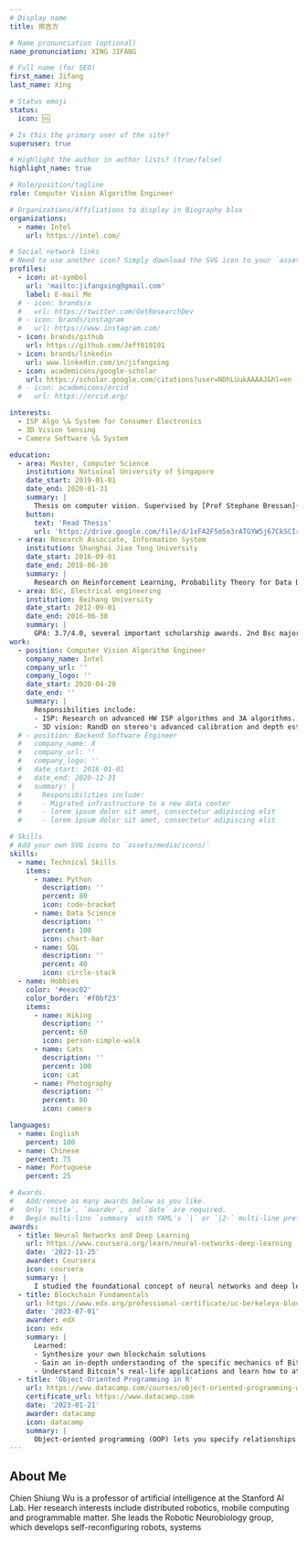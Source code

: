 ```yaml
---
# Display name
title: 邢吉方

# Name pronunciation (optional)
name_pronunciation: XING JIFANG

# Full name (for SEO)
first_name: Jifang
last_name: Xing

# Status emoji
status:
  icon: 🆒

# Is this the primary user of the site?
superuser: true

# Highlight the author in author lists? (true/false)
highlight_name: true

# Role/position/tagline
role: Computer Vision Algorithm Engineer

# Organizations/Affiliations to display in Biography blox
organizations:
  - name: Intel
    url: https://intel.com/

# Social network links
# Need to use another icon? Simply download the SVG icon to your `assets/media/icons/` folder.
profiles:
  - icon: at-symbol
    url: 'mailto:jifangxing@gmail.com'
    label: E-mail Me
  # - icon: brands/x
  #   url: https://twitter.com/GetResearchDev
  # - icon: brands/instagram
  #   url: https://www.instagram.com/
  - icon: brands/github
    url: https://github.com/Jeff010101
  - icon: brands/linkedin
    url: www.linkedin.com/in/jifangxing
  - icon: academicons/google-scholar
    url: https://scholar.google.com/citations?user=NDhLUukAAAAJ&hl=en
  # - icon: academicons/orcid
  #   url: https://orcid.org/

interests:
  - ISP Algo \& System for Consumer Electronics
  - 3D Vision Sensing
  - Camera Software \& System

education:
  - area: Master, Computer Science
    institution: Natioinal University of Singapore
    date_start: 2019-01-01
    date_end: 2020-01-31
    summary: |
      Thesis on computer vision. Supervised by [Prof Stephane Bressan](https://www.comp.nus.edu.sg/cs/people/steph/). 3 conference papers published in ACM and Springer.
    button:
      text: 'Read Thesis'
      url: 'https://drive.google.com/file/d/1xFA2F5m5e3rATGYW5j67CkSCIr0D2fOf/view?usp=drive_link'
  - area: Research Associate, Information System
    institution: Shanghai Jiao Tong University
    date_start: 2016-09-01
    date_end: 2018-06-30
    summary: |
      Research on Reinforcement Learning, Probability Theory for Data Distribution in large scale computer network. PHD candidate quit at 2nd year for personal and area reasons. Published 2 IEEE conference papers.
  - area: BSc, Electrical engineering
    institution: Beihang University
    date_start: 2012-09-01
    date_end: 2016-06-30
    summary: |
      GPA: 3.7/4.0, several important scholarship awards. 2nd Bsc majored in Applied Mathematics. Thesis supervised by [Prof. Yafei Tian](http://welcom.buaa.edu.cn/info/1019/3204.htm) and [Prof. Juntti Markku](http://www.ee.oulu.fi/~juntti/)
work:
  - position: Computer Vision Algorithm Engineer
    company_name: Intel
    company_url: ''
    company_logo: ''
    date_start: 2020-04-20
    date_end: ''
    summary: |
      Responsibilities include:
      - ISP: Research on advanced HW ISP algorithms and 3A algorithms. Architecture on simulation tool chain and algo SW.
      - 3D vision: RandD on stereo's advanced calibration and depth estimation. Architecture on automotive's 360 view in algo and SW.
  # - position: Backend Software Engineer
  #   company_name: X
  #   company_url: ''
  #   company_logo: ''
  #   date_start: 2016-01-01
  #   date_end: 2020-12-31
  #   summary: |
  #     Responsibilities include:
  #     - Migrated infrastructure to a new data center
  #     - lorem ipsum dolor sit amet, consectetur adipiscing elit
  #     - lorem ipsum dolor sit amet, consectetur adipiscing elit

# Skills
# Add your own SVG icons to `assets/media/icons/`
skills:
  - name: Technical Skills
    items:
      - name: Python
        description: ''
        percent: 80
        icon: code-bracket
      - name: Data Science
        description: ''
        percent: 100
        icon: chart-bar
      - name: SQL
        description: ''
        percent: 40
        icon: circle-stack
  - name: Hobbies
    color: '#eeac02'
    color_border: '#f0bf23'
    items:
      - name: Hiking
        description: ''
        percent: 60
        icon: person-simple-walk
      - name: Cats
        description: ''
        percent: 100
        icon: cat
      - name: Photography
        description: ''
        percent: 80
        icon: camera

languages:
  - name: English
    percent: 100
  - name: Chinese
    percent: 75
  - name: Portuguese
    percent: 25

# Awards.
#   Add/remove as many awards below as you like.
#   Only `title`, `awarder`, and `date` are required.
#   Begin multi-line `summary` with YAML's `|` or `|2-` multi-line prefix and indent 2 spaces below.
awards:
  - title: Neural Networks and Deep Learning
    url: https://www.coursera.org/learn/neural-networks-deep-learning
    date: '2023-11-25'
    awarder: Coursera
    icon: coursera
    summary: |
      I studied the foundational concept of neural networks and deep learning. By the end, I was familiar with the significant technological trends driving the rise of deep learning; build, train, and apply fully connected deep neural networks; implement efficient (vectorized) neural networks; identify key parameters in a neural network’s architecture; and apply deep learning to your own applications.
  - title: Blockchain Fundamentals
    url: https://www.edx.org/professional-certificate/uc-berkeleyx-blockchain-fundamentals
    date: '2023-07-01'
    awarder: edX
    icon: edx
    summary: |
      Learned:
      - Synthesize your own blockchain solutions
      - Gain an in-depth understanding of the specific mechanics of Bitcoin
      - Understand Bitcoin’s real-life applications and learn how to attack and destroy Bitcoin, Ethereum, smart contracts and Dapps, and alternatives to Bitcoin’s Proof-of-Work consensus algorithm
  - title: 'Object-Oriented Programming in R'
    url: https://www.datacamp.com/courses/object-oriented-programming-with-s3-and-r6-in-r
    certificate_url: https://www.datacamp.com
    date: '2023-01-21'
    awarder: datacamp
    icon: datacamp
    summary: |
      Object-oriented programming (OOP) lets you specify relationships between functions and the objects that they can act on, helping you manage complexity in your code. This is an intermediate level course, providing an introduction to OOP, using the S3 and R6 systems. S3 is a great day-to-day R programming tool that simplifies some of the functions that you write. R6 is especially useful for industry-specific analyses, working with web APIs, and building GUIs.
---
```


## About Me

Chien Shiung Wu is a professor of artificial intelligence at the Stanford AI Lab. Her research interests include distributed robotics, mobile computing and programmable matter. She leads the Robotic Neurobiology group, which develops self-reconfiguring robots, systems 